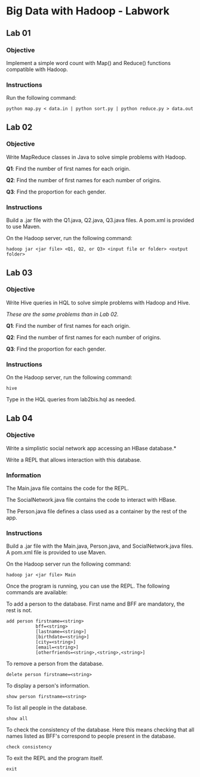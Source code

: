 # Big Data with Hadoop - Labwork

## Lab 01

### Objective
Implement a simple word count with Map() and Reduce() functions compatible with Hadoop.

### Instructions
Run the following command:
```
python map.py < data.in | python sort.py | python reduce.py > data.out
```

## Lab 02

### Objective
Write MapReduce classes in Java to solve simple problems with Hadoop.

**Q1**: Find the number of first names for each origin.

**Q2**: Find the number of first names for each number of origins.

**Q3**: Find the proportion for each gender.

### Instructions
Build a .jar file with the Q1.java, Q2.java, Q3.java files. A pom.xml is provided to use Maven.

On the Hadoop server, run the following command:
```
hadoop jar <jar file> <Q1, Q2, or Q3> <input file or folder> <output folder>
```

## Lab 03

### Objective
Write Hive queries in HQL to solve simple problems with Hadoop and Hive.

*These are the same problems than in Lab 02.*

**Q1**: Find the number of first names for each origin.

**Q2**: Find the number of first names for each number of origins.

**Q3**: Find the proportion for each gender.

### Instructions
On the Hadoop server, run the following command:
```
hive
```

Type in the HQL queries from lab2bis.hql as needed.

## Lab 04

### Objective
Write a simplistic social network app accessing an HBase database.*

Write a REPL that allows interaction with this database.

### Information
The Main.java file contains the code for the REPL.

The SocialNetwork.java file contains the code to interact with HBase.

The Person.java file defines a class used as a container by the rest of the app.

### Instructions
Build a .jar file with the Main.java, Person.java, and SocialNetwork.java files. A pom.xml file is provided to use Maven.

On the Hadoop server run the following command:
```
hadoop jar <jar file> Main
```

Once the program is running, you can use the REPL. The following commands are available:

To add a person to the database. First name and BFF are mandatory, the rest is not.
```
add person firstname=<string>
           bff=<string>
           [lastname=<string>]
           [birthdate=<string>]
           [city=<string>]
           [email=<string>]
           [otherfriends=<string>,<string>,<string>]
```
To remove a person from the database.
```
delete person firstname=<string>
```
To display a person's information.
```
show person firstname=<string>
```
To list all people in the database.
```
show all
```
To check the consistency of the database. Here this means checking that all names listed as BFF's correspond to people present in the database.
```
check consistency
```
To exit the REPL and the program itself.
```
exit
```
